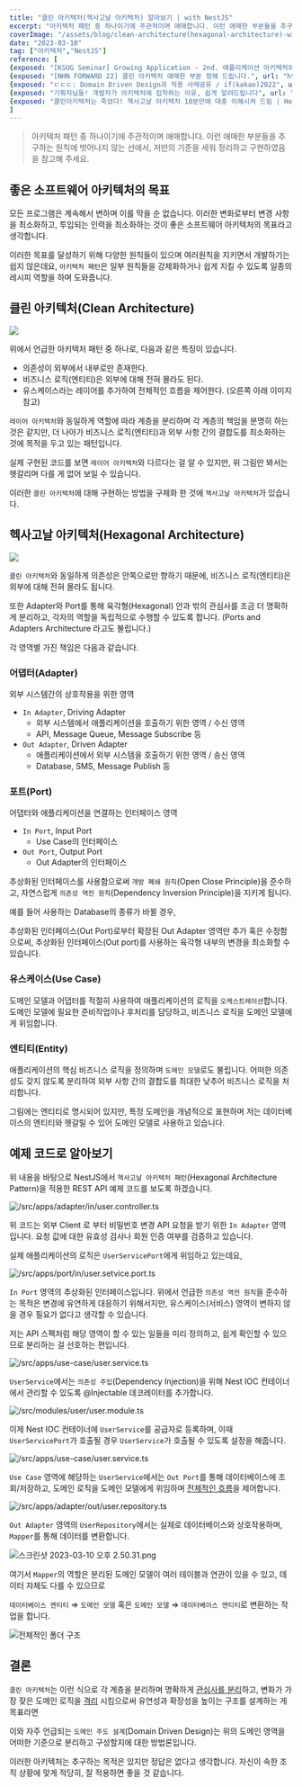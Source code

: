 ```yaml
---
title: "클린 아키텍처(헥사고날 아키텍처) 알아보기 | with NestJS"
excerpt: "아키텍처 패턴 중 하나이기에 주관적이며 애매합니다. 이런 애매한 부분들을 추구하는 원칙에 벗어나지 않는 선에서, 저만의 기준을 세워 정리하고 구현하였음을 참고해 주세요."
coverImage: "/assets/blog/clean-architecture(hexagonal-architecture)-with-nestjs/2.png"
date: "2023-03-10"
tag: ["아키텍처","NestJS"]
reference: [
{exposed: "[KSUG Seminar] Growing Application - 2nd. 애플리케이션 아키텍처와 객체지향", url: "https://www.youtube.com/watch?v=26S4VFUWlJM"},
{exposed: "[NHN FORWARD 22] 클린 아키텍처 애매한 부분 정해 드립니다.", url: "https://www.youtube.com/watch?v=g6Tg6_qpIVc"},
{exposed: "ㄷㄷㄷ: Domain Driven Design과 적용 사례공유 / if(kakao)2022", url: "https://www.youtube.com/watch?v=4QHvTeeTsj0"},
{exposed: "기획자님들! 개발자가 아키텍처에 집착하는 이유, 쉽게 알려드립니다", url: "https://www.youtube.com/watch?v=saxHxoUeeSw"},
{exposed: "클린아키텍처는 죽었다! 헥사고날 아키텍처 10분만에 대충 이해시켜 드림 | Hexagonal architecture", url: "https://www.youtube.com/watch?v=MKfSLrwLex8"},
]
---
```


> 아키텍처 패턴 중 하나이기에 주관적이며 애매합니다. 이런 애매한 부분들을 추구하는 원칙에 벗어나지 않는 선에서, 저만의 기준을 세워 정리하고 구현하였음을 참고해 주세요.

## 좋은 소프트웨어 아키텍처의 목표

모든 프로그램은 계속해서 변하며 이를 막을 순 없습니다. 이러한 변화로부터 변경 사항을 최소화하고, 투입되는 인력을 최소화하는 것이 좋은 소프트웨어 아키텍처의 목표라고 생각합니다.

이러한 목표를 달성하기 위해 다양한 원칙들이 있으며 여러원칙을 지키면서 개발하기는 쉽지 않은데요, `아키텍처 패턴`은 일부 원칙들을 강제화하거나 쉽게 지킬 수 있도록 일종의 레시피 역할을 하며 도와줍니다.

## 클린 아키텍처(Clean Architecture)

![](</assets/blog/clean-architecture(hexagonal-architecture)-with-nestjs/1.jpeg>)

위에서 언급한 아키텍처 패턴 중 하나로, 다음과 같은 특징이 있습니다.

- 의존성이 외부에서 내부로만 존재한다.
- 비즈니스 로직(엔티티)은 외부에 대해 전혀 몰라도 된다.
- 유스케이스라는 레이어를 추가하여 전체적인 흐름을 제어한다. (오른쪽 아래 이미지 참고)

`레이어 아키텍처`와 동일하게 역할에 따라 계층을 분리하며 각 계층의 책임을 분명히 하는 것은 같지만, 더 나아가 비즈니스 로직(엔티티)과 외부 사항 간의 결합도를 최소화하는 것에 목적을 두고 있는 패턴입니다.

실제 구현된 코드를 보면 `레이어 아키텍처`와 다르다는 걸 알 수 있지만, 위 그림만 봐서는 헷갈리며 다를 게 없어 보일 수 있습니다.

이러한 `클린 아키텍처`에 대해 구현하는 방법을 구체화 한 것에 `헥사고날 아키텍처`가 있습니다.

## 헥사고날 아키텍처(Hexagonal Architecture)

![](</assets/blog/clean-architecture(hexagonal-architecture)-with-nestjs/2.png>)

`클린 아키텍처`와 동일하게 의존성은 안쪽으로만 향하기 때문에, 비즈니스 로직(엔티티)은 외부에 대해 전혀 몰라도 됩니다.

또한 Adapter와 Port를 통해 육각형(Hexagonal) 안과 밖의 관심사를 조금 더 명확하게 분리하고, 각자의 역할을 독립적으로 수행할 수 있도록 합니다. (Ports and Adapters Architecture 라고도 불립니다.)

각 영역별 가진 책임은 다음과 같습니다.

### 어댑터(Adapter)

외부 시스템간의 상호작용을 위한 영역

- `In Adapter`, Driving Adapter
  - 외부 시스템에서 애플리케이션을 호출하기 위한 영역 / 수신 영역
  - API, Message Queue, Message Subscribe 등
- `Out Adapter`, Driven Adapter
  - 애플리케이션에서 외부 시스템을 호출하기 위한 영역 / 송신 영역
  - Database, SMS, Message Publish 등

### 포트(Port)

어댑터와 애플리케이션을 연결하는 인터페이스 영역

- `In Port`, Input Port
  - Use Case의 인터페이스
- `Out Port`, Output Port
  - Out Adapter의 인터페이스

추상화된 인터페이스를 사용함으로써 `개방 폐쇄 원칙`(Open Close Principle)을 준수하고, 자연스럽게 `의존성 역전 원칙`(Dependency Inversion Principle)을 지키게 됩니다.

예를 들어 사용하는 Database의 종류가 바뀔 경우,

추상화된 인터페이스(Out Port)로부터 확장된 Out Adapter 영역만 추가 혹은 수정함으로써, 추상화된 인터페이스(Out port)를 사용하는 육각형 내부의 변경을 최소화할 수 있습니다.

### 유스케이스(Use Case)

도메인 모델과 어댑터를 적절히 사용하여 애플리케이션의 로직을 `오케스트레이션`합니다. 도메인 모델에 필요한 준비작업이나 후처리를 담당하고, 비즈니스 로직을 도메인 모델에게 위임합니다.

### 엔티티(Entity)

애플리케이션의 핵심 비즈니스 로직을 정의하며 `도메인 모델`로도 불립니다. 어떠한 의존성도 갖지 않도록 분리하여 외부 사항 간의 결합도를 최대한 낮추어 비즈니스 로직을 처리합니다.

그림에는 엔티티로 명시되어 있지만, 특정 도메인을 개념적으로 표현하며 저는 데이터베이스의 엔티티와 헷갈릴 수 있어 도메인 모델로 사용하고 있습니다.

## 예제 코드로 알아보기

위 내용을 바탕으로 NestJS에서 `헥사고날 아키텍처 패턴`(Hexagonal Architecture Pattern)을 적용한 REST API 예제 코드를 보도록 하겠습니다.

![/src/apps/adapter/in/user.controller.ts](</assets/blog/clean-architecture(hexagonal-architecture)-with-nestjs/3.png>)

위 코드는 외부 Client 로 부터 비밀번호 변경 API 요청을 받기 위한 `In Adapter` 영역입니다. 요청 값에 대한 유효성 검사나 회원 인증 여부를 검증하고 있습니다.

실제 애플리케이션의 로직은 `UserServicePort`에게 위임하고 있는데요,

![/src/apps/port/in/user.setvice.port.ts](</assets/blog/clean-architecture(hexagonal-architecture)-with-nestjs/4.png>)

`In Port` 영역의 추상화된 인터페이스입니다. 위에서 언급한 `의존성 역전 원칙`을 준수하는 목적은 변경에 유연하게 대응하기 위해서지만, 유스케이스(서비스) 영역이 변하지 않을 경우 필요가 없다고 생각할 수 있습니다.

저는 API 스펙처럼 해당 영역이 할 수 있는 일들을 미리 정의하고, 쉽게 확인할 수 있으므로 분리하는 걸 선호하는 편입니다.

![/src/apps/use-case/user.service.ts](</assets/blog/clean-architecture(hexagonal-architecture)-with-nestjs/5.png>)

`UserService`에서는 `의존성 주입`(Dependency Injection)을 위해 Nest IOC 컨테이너에서 관리할 수 있도록 @Injectable 데코레이터를 추가합니다.

![/src/modules/user/user.module.ts](</assets/blog/clean-architecture(hexagonal-architecture)-with-nestjs/6.png>)

이제 Nest IOC 컨테이너에 `UserService`를 공급자로 등록하며, 이때 `UserServicePort`가 호출될 경우 `UserService`가 호출될 수 있도록 설정을 해줍니다.

![/src/apps/use-case/user.service.ts](</assets/blog/clean-architecture(hexagonal-architecture)-with-nestjs/7.png>)

`Use Case` 영역에 해당하는 `UserService`에서는 `Out Port`를 통해 데이터베이스에 조회/저장하고, 도메인 로직을 도메인 모델에게 위임하며 <u>전체적인 흐름</u>을 제어합니다.

![/src/apps/adapter/out/user.repository.ts](</assets/blog/clean-architecture(hexagonal-architecture)-with-nestjs/8.png>)

`Out Adapter` 영역의 `UserRepository`에서는 실제로 데이터베이스와 상호작용하며, `Mapper`를 통해 데이터를 변환합니다.

![스크린샷 2023-03-10 오후 2.50.31.png](</assets/blog/clean-architecture(hexagonal-architecture)-with-nestjs/9.png>)

여기서 `Mapper`의 역할은 분리된 도메인 모델이 여러 테이블과 연관이 있을 수 있고, 데이터 자체도 다를 수 있으므로

`데이터베이스 엔티티` ⇒ `도메인 모델` 혹은 `도메인 모델` ⇒ `데이터베이스 엔티티`로 변환하는 작업을 합니다.

![전체적인 폴더 구조](</assets/blog/clean-architecture(hexagonal-architecture)-with-nestjs/10.png>)

## 결론

`클린 아키텍처`는 이런 식으로 각 계층을 분리하며 명확하게 <u>관심사를 분리</u>하고, 변화가 가장 잦은 도메인 로직을 <u>격리</u> 시킴으로써 유연성과 확장성을 높이는 구조를 설계하는 게 목표라면

이와 자주 언급되는 `도메인 주도 설계`(Domain Driven Design)는 위의 도메인 영역을 어떠한 기준으로 분리하고 구성할지에 대한 방법론입니다.

이러한 아키텍처는 추구하는 목적은 있지만 정답은 없다고 생각합니다. 자신이 속한 조직 상황에 맞게 적당히, 잘 적용하면 좋을 것 같습니다.

